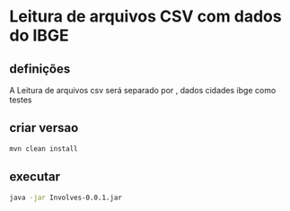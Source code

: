 # Leitura de arquivos CSV com dados do IBGE

## definições

A Leitura de arquivos csv será separado por , dados cidades ibge como testes

## criar versao

```bash
mvn clean install
```

## executar

```bash
java -jar Involves-0.0.1.jar
```
